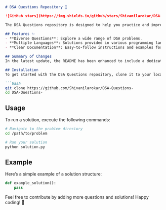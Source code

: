 ```markdown
# DSA Questions Repository 🤖

![GitHub stars](https://img.shields.io/github/stars/Shivanilarokar/DSA-Questions-.svg?style=social) ![GitHub forks](https://img.shields.io/github/forks/Shivanilarokar/DSA-Questions-.svg?style=social)

The DSA Questions repository is designed to help you practice and improve your coding skills through a comprehensive collection of Data Structures and Algorithms (DSA) problems.

## Features ✨
- **Diverse Questions**: Explore a wide range of DSA problems.
- **Multiple Languages**: Solutions provided in various programming languages.
- **Clear Documentation**: Easy-to-follow instructions and examples for each problem.

## Summary of Changes
In the latest update, the README has been enhanced to include a dedicated **Features** section, highlighting the core advantages of the repository. Minor formatting adjustments were also made for improved readability.

## Installation
To get started with the DSA Questions repository, clone it to your local machine:

```bash
git clone https://github.com/Shivanilarokar/DSA-Questions-
cd DSA-Questions-
```

## Usage
To run a solution, execute the following commands:

```bash
# Navigate to the problem directory
cd /path/to/problem

# Run your solution
python solution.py
```

## Example
Here’s a simple example of a solution structure:

```python
def example_solution():
    pass
```

Feel free to contribute by adding more questions and solutions! Happy coding! 🚀
```